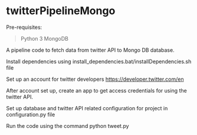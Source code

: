 # twitterPipelineMongo

Pre-requisites:
 > Python 3
 > MongoDB


 A pipeline code to fetch data from twitter API to Mongo DB database.

 Install dependencies using install_dependencies.bat/installDependencies.sh file 

 Set up an account for twitter developers https://developer.twitter.com/en

 After account set up, create an app to get access credentials for using the twitter API. 

 Set up database and twitter API related configuration for project in configuration.py file

 Run the code using the command python tweet.py
